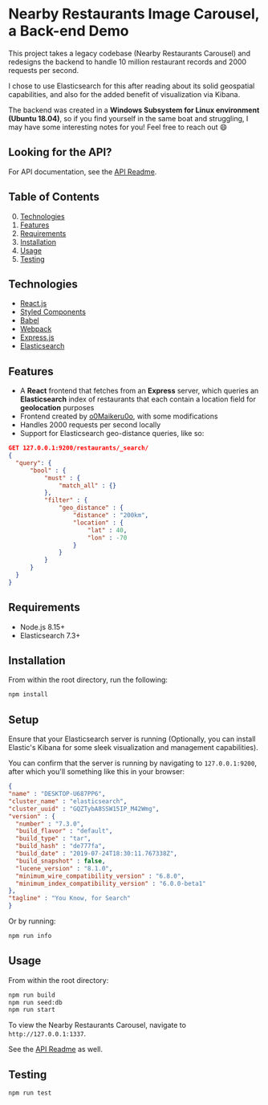 # Nearby Restaurants Image Carousel, a Back-end Demo

  This project takes a legacy codebase (Nearby Restaurants Carousel) and redesigns the backend to handle 10 million restaurant records and 2000 requests per second.

  I chose to use Elasticsearch for this after reading about its solid geospatial capabilities, and also for the added benefit of visualization via Kibana.

  The backend was created in a **Windows Subsystem for Linux environment (Ubuntu 18.04)**, so if you find yourself in the same boat and struggling, I may have some interesting notes for you! Feel free to reach out :smile:

## Looking for the API?

  For API documentation, see the [API Readme](/server/README.md).

## Table of Contents

  0. [Technologies](#Technologies)
  1. [Features](#Features)
  2. [Requirements](#Requirements)
  3. [Installation](#Installation)
  4. [Usage](#Usage)
  5. [Testing](#Testing)

## Technologies

  - [React.js](https://reactjs.org/)
  - [Styled Components](https://www.styled-components.com/)
  - [Babel](https://babeljs.io/)
  - [Webpack](https://webpack.js.org/)
  - [Express.js](https://expressjs.com/)
  - [Elasticsearch](https://www.elastic.co/)

## Features

  - A **React** frontend that fetches from an **Express** server, which queries an **Elasticsearch** index of restaurants that each contain a location field for **geolocation** purposes
  - Frontend created by [o0Maikeru0o](https://github.com/o0Maikeru0o), with some modifications
  - Handles 2000 requests per second locally
  - Support for Elasticsearch geo-distance queries, like so:

  ```json
  GET 127.0.0.1:9200/restaurants/_search/
  {
    "query": {
        "bool" : {
            "must" : {
                "match_all" : {}
            },
            "filter" : {
                "geo_distance" : {
                    "distance" : "200km",
                    "location" : {
                        "lat" : 40,
                        "lon" : -70
                    }
                }
            }
        }
    }
}
```

## Requirements

- Node.js 8.15+
- Elasticsearch 7.3+

## Installation

  From within the root directory, run the following:

  ```sh
  npm install
  ```

## Setup

  Ensure that your Elasticsearch server is running (Optionally, you can install Elastic's Kibana for some sleek visualization and management capabilities).

  You can confirm that the server is running by navigating to `127.0.0.1:9200`, after which you'll something like this in your browser:

  ```json
  {
  "name" : "DESKTOP-U687PP6",
  "cluster_name" : "elasticsearch",
  "cluster_uuid" : "GQZTybA8SSW15IP_M42Wmg",
  "version" : {
    "number" : "7.3.0",
    "build_flavor" : "default",
    "build_type" : "tar",
    "build_hash" : "de777fa",
    "build_date" : "2019-07-24T18:30:11.767338Z",
    "build_snapshot" : false,
    "lucene_version" : "8.1.0",
    "minimum_wire_compatibility_version" : "6.8.0",
    "minimum_index_compatibility_version" : "6.0.0-beta1"
  },
  "tagline" : "You Know, for Search"
}
  ```

  Or by running:
  ```sh
  npm run info
  ```

## Usage

  From within the root directory:
  ```sh
  npm run build
  npm run seed:db
  npm run start
  ```

  To view the Nearby Restaurants Carousel, navigate to `http://127.0.0.1:1337`.

  See the [API Readme](/server/README.md) as well.

## Testing

  ```sh
  npm run test
  ```


